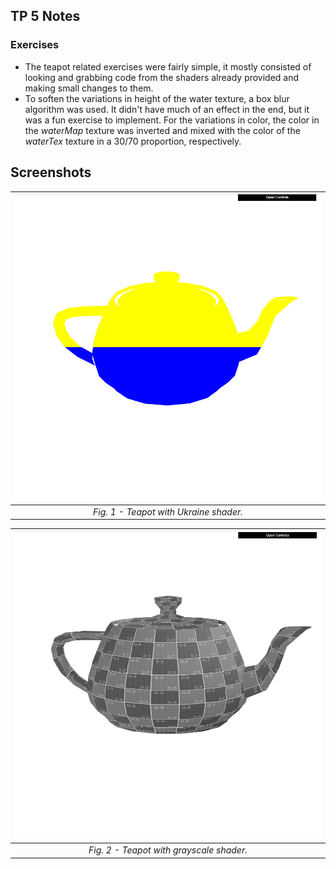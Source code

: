 ## TP 5 Notes

### Exercises
- The teapot related exercises were fairly simple, it mostly consisted of looking and grabbing code from the shaders already provided and making small changes to them.
- To soften the variations in height of the water texture, a box blur algorithm was used. It didn't have much of an effect in the end, but it was a fun exercise to implement. For the variations in color, the color in the *waterMap* texture was inverted and mixed with the color of the *waterTex* texture in a 30/70 proportion, respectively.



## Screenshots
| ![Screenshot 1](screenshots/cg-t03g06-tp5-1.png) |
|:--:|
| *Fig. 1 - Teapot with Ukraine shader.* |

| ![Screenshot 2](screenshots/cg-t03g06-tp5-2.png) |
|:--:|
| *Fig. 2 - Teapot with grayscale shader.* |

